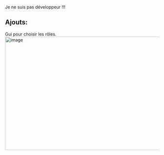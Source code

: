 Je ne suis pas développeur !!!

## Ajouts:

Gui pour choisir les rôles.
<img width="508" height="372" alt="image" src="https://github.com/user-attachments/assets/b39a8205-e903-49d0-bbc1-1f5bce7e9b2a" />


